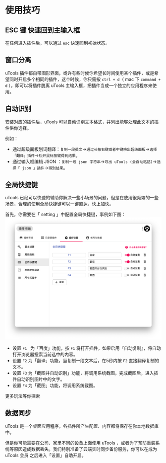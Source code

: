 # 使用技巧

## ESC 键 快速回到主输入框

在任何进入插件后，可以通过 `esc` 快速回到初始状态。

## 窗口分离

uTools 插件都自带图形界面，或许有些时候你希望长时间使用某个插件，或是希望同时开启多个相同的插件，这个时候，你只需按 `ctrl + d`（ mac 下 `command + d` ），即可以将插件脱离 uTools 主输入框，把插件当成一个独立的应用程序来使用。

## 自动识别
安装对应的插件后，uTools 可以自动识别文本格式，并列出能够处理此文本的插件供你选择。

例如：
* 通过超级面板划词翻译：`复制一段英文`->`通过长按右键或者中键唤出超级面板`->`选择「翻译」插件`->`松开鼠标按键得到结果`。
* 通过输入框编辑  JSON ：`复制一段 json 字符串`->`呼出 uTools (会自动粘贴)`->`选择「 json 」插件`->`得到结果`。

## 全局快捷键
uTools 已经可以快速的辅助你解决一些小场景的问题，但是在使用很频繁的一些场景，合理的使用全局快捷键可以一键直达，快上加快。

首先，你需要在「 setting 」中配置全局快捷键，事例如下图：
<img src="../assets/shortcuts.png" alt="setting.png" style="zoom:50%;" />

* 设置 `F1 ` 为「百度」功能，按 `F1` 将打开插件，如果启用『自动复制』，将自动打开浏览器搜索当前选中的内容。
* 设置 `F2` 为「翻译」功能，当复制一段文本后，在5秒内按 `F2` 直接翻译复制的文本。
* 设置 `F3` 为「截图并自动识别」功能，将调用系统截图，完成截图后，进入插件自动识别图片中的文字。
* 设置 `F4` 为「截图」功能，将调用系统截图。

更多玩法等你探索

## 数据同步

uTools 是一个桌面应用程序，各插件所产生配置、内容都将保存在你本地数据库中。

但是你可能需要在公司、家里不同的设备上面使用 uTools ，或者为了预防重装系统等原因造成数据丢失。我们特别准备了云端实时同步备份服务，你可以在成为 uTools 会员 之后进入「设置」自助开启。